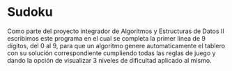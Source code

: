 # Sudoku

Como parte del proyecto integrador de Algoritmos y Estructuras de Datos II escribimos este programa en el cual se completa la primer linea de 9 dígitos, del 0 al 9, para que un algoritmo  genere automaticamente el tablero con su solución correspondiente  cumpliendo todas las reglas de juego y dando la opción de visualizar 3 niveles de dificultad aplicado al mismo. 
